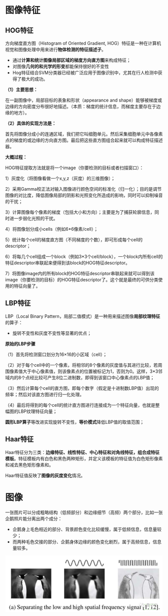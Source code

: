 # 图像特征

## HOG特征

方向梯度直方图（Histogram of Oriented Gradient, HOG）特征是一种在计算机视觉和图像处理中用来进行**物体检测的特征描述子**。

- 通过**计算和统计图像局部区域的梯度方向直方图**来构成特征；
- 对图像**几何的和光学的形变**都能保持很好的不变性
- Hog特征结合SVM分类器已经被广泛应用于图像识别中，尤其在行人检测中获得了极大的成功。

**（1）主要思想：**

在一副图像中，局部目标的表象和形状（appearance and shape）能够被梯度或边缘的方向密度分布很好地描述。（本质：梯度的统计信息，而梯度主要存在于边缘的地方）。

**（2）具体的实现方法是：**

首先将图像分成小的连通区域，我们把它叫细胞单元。然后采集细胞单元中各像素点的梯度的或边缘的方向直方图。最后把这些直方图组合起来就可以构成特征描述器。

**大概过程：**

HOG特征提取方法就是将一个image（你要检测的目标或者扫描窗口）：

1）灰度化（将图像看做一个x,y,z（灰度）的三维图像）；

2）采用Gamma校正法对输入图像进行颜色空间的标准化（归一化）；目的是调节图像的对比度，降低图像局部的阴影和光照变化所造成的影响，同时可以抑制噪音的干扰；

3）计算图像每个像素的梯度（包括大小和方向）；主要是为了捕获轮廓信息，同时进一步弱化光照的干扰。

4）将图像划分成小cells（例如6*6像素/cell）；

5）统计每个cell的梯度直方图（不同梯度的个数），即可形成每个cell的descriptor；

6）将每几个cell组成一个block（例如3*3个cell/block），一个block内所有cell的特征descriptor串联起来便得到该block的HOG特征descriptor。

7）将图像image内的所有block的HOG特征descriptor串联起来就可以得到该image（你要检测的目标）的HOG特征descriptor了。这个就是最终的可供分类使用的特征向量了。



## LBP特征

LBP（Local Binary Pattern，局部二值模式）是一种用来描述图像**局部纹理特征**的算子：

- 旋转不变性和灰度不变性等显著的优点；

**原始的LBP步骤**

（1）首先将检测窗口划分为16×16的小区域（cell）；

（2）对于每个cell中的一个像素，将相邻的8个像素的灰度值与其进行比较，若周围像素值大于中心像素值，则该像素点的位置被标记为1，否则为0。这样，3*3邻域内的8个点经比较可产生8位二进制数，即得到该窗口中心像素点的LBP值；

（3）然后计算每个cell的直方图，即每个数字（假定是十进制数LBP值）出现的频率；然后对该直方图进行归一化处理。

（4）最后将得到的每个cell的统计直方图进行连接成为一个特征向量，也就是整幅图的LBP纹理特征向量；

**圆形LBP算子**等改进实现旋转不变性，**等价模式**降低LBP值的取值范围；



## Haar特征

Haar特征分为三类：**边缘特征、线性特征、中心特征和对角线特征，组合成特征模板**。特征模板内有白色和黑色两种矩形，并定义该模板的特征值为白色矩形像素和减去黑色矩形像素和。

Haar特征值反映了**图像的灰度变化**情况。



# 图像

一张图片可以分成粗略结构（低频部分）和边缘细节（高频）两个部分，比如一张企鹅照片能分离出两个成分：

- 企鹅身上毛色相近的部分、背景颜色变化比较缓慢，属于低频信息，信息量较少；
- 而两种毛色交接的部分、企鹅身体边缘的颜色变化剧烈，属于高频信息，信息量较多。

![图片](./pics/image_freq.jpeg)